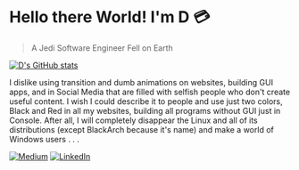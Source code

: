 # Hello there World! I'm __D__ :credit_card:

>A Jedi Software Engineer Fell on Earth

[![D's GitHub stats](https://github-readme-stats.vercel.app/api?username=Kardarigan&show_icons=true&bg_color=121212&title_color=F5F5F5&text_color=F05454&icon_color=F5F5F5&count_private=true)](https://github.com/anuraghazra/github-readme-stats)

I dislike using transition and dumb animations on websites, building GUI apps, and in Social Media that are filled with selfish people who don't create useful content. I wish I could describe it to people and use just two colors, Black and Red in all my websites, building all programs without GUI just in Console. After all, I will completely disappear the Linux and all of its distributions (except BlackArch because it's name) and make a world of Windows users . . .




[<img alt="Medium" src="https://img.shields.io/badge/Medium-%23000000.svg?&style=for-the-badge&logo=Medium&logoColor=white" />](https://medium.com/@Darigan)
[<img alt="LinkedIn" src="https://img.shields.io/badge/LinkedIn-%230E76A8.svg?&style=for-the-badge&logo=LinkedIn&logoColor=white" />](https://linkedin.com/in/Darigan)
